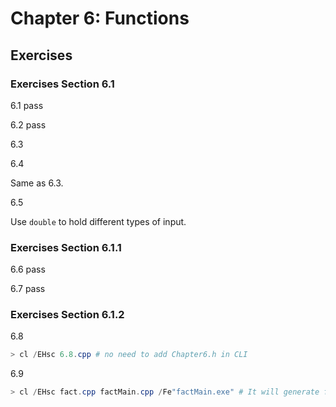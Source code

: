 # Chapter 6: Functions



##  Exercises

### Exercises Section 6.1

6.1 pass

6.2 pass

6.3

6.4 

Same as 6.3.

6.5

Use `double` to hold different types of input.

### Exercises Section 6.1.1

6.6 pass

6.7 pass

### Exercises Section 6.1.2

6.8

```powershell
> cl /EHsc 6.8.cpp # no need to add Chapter6.h in CLI
```

6.9

```powershell
> cl /EHsc fact.cpp factMain.cpp /Fe"factMain.exe" # It will generate fact.exe without /Fe<filename>, i.e., using the name of the first source file.
```

